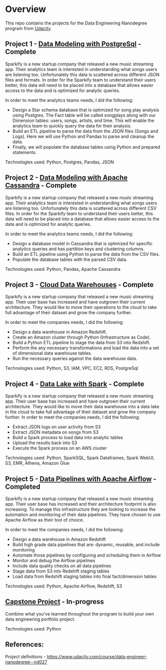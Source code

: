# Overview

This repo contains the projects for the Data Engineering Nanodegree program from [Udacity](https://www.udacity.com/course/data-engineer-nanodegree--nd027).

## Project 1 - [Data Modeling with PostgreSql](https://github.com/aandersland/udacity-data-engineering-nanodegree/tree/master/data_modeling_postgresql) - Complete

Sparkify is a new startup company that released a new music streaming app. Their analytics team is interested in understanding what songs users are listening too. Unfortunately this data is scattered across different JSON files and formats. In order for the Sparkify team to understand their users better, this data will need to be placed into a database that allows easier access to the data and is optimized for analytic queries.

In order to meet the analytics teams needs, I did the following:
* Design a Star schema database that is optimized for song play analysis using Postgres. The Fact table will be called songplays along with our Dimension tables: users, songs, artists, and time. This will enable the analytics team to quickly query the data for their analysis.
* Build an ETL pipeline to parse the data from the JSON files (Songs and Logs). Here we will use Python and Pandas to parse and cleanup the data.
* Finally, we will populate the database tables using Python and prepared statements.

Technologies used: Python, Postgres, Pandas, JSON

## Project 2 - [Data Modeling with Apache Cassandra](https://github.com/aandersland/udacity-data-engineering-nanodegree/tree/master/data_modeling_apache_cassandra) - Complete
Sparkify is a new startup company that released a new music streaming app. Their analytics team is interested in understanding what songs users are listening too. Unfortunately this data is scattered across different CSV files. In order for the Sparkify team to understand their users better, this data will need to be placed into a database that allows easier access to the data and is optimized for analytic queries.

In order to meet the analytics teams needs, I did the following:
* Design a database model in Cassandra that is optimized for specific analytics queries and has partition keys and clustering columns. 
* Build an ETL pipeline using Python to parse the data from the CSV files.
* Populate the database tables with the parsed CSV data.

Technologies used: Python, Pandas, Apache Cassandra

## Project 3 - [Cloud Data Warehouses](https://github.com/aandersland/udacity-data-engineering-nanodegree/tree/master/cloud_data_warehouses) - Complete
Sparkify is a new startup company that released a new music streaming app. Their user base has increased and have outgrown their current architecture. They would like to move their operations to the cloud to take full advantage of their dataset and grow the company further.

In order to meet the companies needs, I did the following:
* Design a data warehouse in Amazon Redshift.
* Create an Amazon cluster through Python (Infrastructure as Code).
* Build a Python ETL pipeline to stage the data from S3 into Redshift.
* Perform the any necessary transformations and load the data into a set of dimensional data warehouse tables.
* Run the necessary queries against the data warehouse data.

Technologies used: Python, S3, IAM, VPC, EC2, RDS, PostgreSql


## Project 4 - [Data Lake with Spark](https://github.com/aandersland/udacity-data-engineering-nanodegree/tree/master/data_lake_spark) - Complete
Sparkify is a new startup company that released a new music streaming app. Their user base has increased and have outgrown their current architecture. They would like to move their data warehouse into a data lake in the cloud to take full advantage of their dataset and grow the company further.
In order to meet the companies needs, I did the following:
* Extract JSON logs on user activity from S3
* Extract JSON metadata on songs from S3 
* Build a Spark process to load data into analytic tables
* Upload the results back into S3
* Execute the Spark process on an AWS cluster

Technologies used: Python, SparkSQL, Spark Dataframes, Spark WebUI, S3, EMR, Athena, Amazon Glue


## Project 5 - [Data Pipelines with Apache Airflow](https://github.com/aandersland/udacity-data-engineering-nanodegree/tree/master/data_pipelines_apache_airflow) - Completed
Sparkify is a new startup company that released a new music streaming app. Their user base has increased and their architecture footprint is also increasing. To manage this infrastructure they are looking to increase the automation and monitoring of their data pipelines. They have chosen to use Apache Airflow as their tool of choice.

In order to meet the companies needs, I did the following:
* Design a data warehouse in Amazon Redshift
* Build high grade data pipelines that are: dynamic, reusable, and include monitoring
* Automate those pipelines by configuring and scheduling them in Airflow
* Monitor and debug the Airflow pipelines
* Include data quality checks on all data pipelines
* Stage data from S3 into Redshift staging tables
* Load data from Redshift staging tables into final fact/dimension tables

Technologies used: Python, Apache Airflow, Redshift, S3


## [Capstone Project](https://github.com/aandersland/udacity-data-engineering-nanodegree/tree/master/capstone_project) - In-progress
Combine what you've learned throughout the program to build your own data engineering portfolio project.

Technologies used: Python

## References:
Project definitions - https://www.udacity.com/course/data-engineer-nanodegree--nd027
